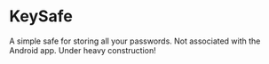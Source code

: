 # KeySafe

A simple safe for storing all your passwords. Not associated with the Android app. Under heavy construction!
